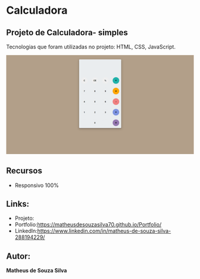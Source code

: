 # Calculadora

## Projeto de Calculadora- simples

Tecnologias que foram utilizadas no projeto: HTML, CSS, JavaScript.

![README.md](https://github.com/MatheusdeSouzaSilva70/Calculadora/blob/main/img/Calculadora%20Simples.png)


## Recursos
- Responsivo 100%

## Links:
- Projeto:
- Portfolio:https://matheusdesouzasilva70.github.io/Portfolio/
- LinkedIn:https://www.linkedin.com/in/matheus-de-souza-silva-288194229/

## Autor:
**Matheus de Souza Silva**
